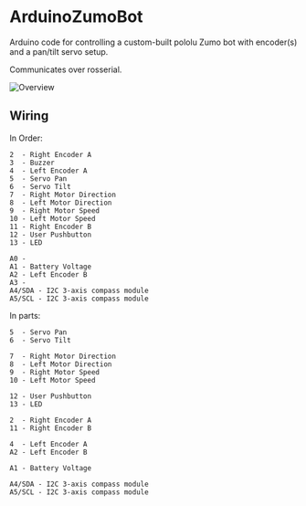 ArduinoZumoBot
==============

Arduino code for controlling a custom-built pololu Zumo bot with encoder(s) 
and a pan/tilt servo setup.

Communicates over rosserial.

![Overview](http://i.imgur.com/VPFbfaw.jpg)


Wiring
---

In Order:

```
2  - Right Encoder A
3  - Buzzer
4  - Left Encoder A
5  - Servo Pan
6  - Servo Tilt
7  - Right Motor Direction
8  - Left Motor Direction
9  - Right Motor Speed
10 - Left Motor Speed
11 - Right Encoder B
12 - User Pushbutton
13 - LED

A0 -
A1 - Battery Voltage
A2 - Left Encoder B
A3 -
A4/SDA - I2C 3-axis compass module
A5/SCL - I2C 3-axis compass module
```

In parts:

```
5  - Servo Pan
6  - Servo Tilt

7  - Right Motor Direction
8  - Left Motor Direction
9  - Right Motor Speed
10 - Left Motor Speed

12 - User Pushbutton
13 - LED

2  - Right Encoder A
11 - Right Encoder B

4  - Left Encoder A
A2 - Left Encoder B

A1 - Battery Voltage

A4/SDA - I2C 3-axis compass module
A5/SCL - I2C 3-axis compass module
```
